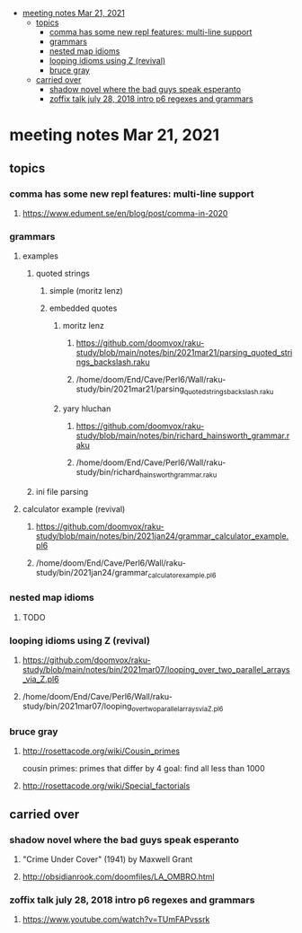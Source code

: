 - [meeting notes Mar 21, 2021](#org1faf493)
  - [topics](#org62cc1a0)
    - [comma has some new repl features: multi-line support](#org6186cc6)
    - [grammars](#orgcefb47c)
    - [nested map idioms](#org6c9287c)
    - [looping idioms using Z (revival)](#org627f207)
    - [bruce gray](#org4e6ec94)
  - [carried over](#orgdefd879)
    - [shadow novel where the bad guys speak esperanto](#org2e7910b)
    - [zoffix talk july 28, 2018 intro p6 regexes and grammars](#orga4e8eed)


<a id="org1faf493"></a>

# meeting notes Mar 21, 2021


<a id="org62cc1a0"></a>

## topics


<a id="org6186cc6"></a>

### comma has some new repl features: multi-line support

1.  <https://www.edument.se/en/blog/post/comma-in-2020>


<a id="orgcefb47c"></a>

### grammars

1.  examples

    1.  quoted strings
    
        1.  simple (moritz lenz)
        
        2.  embedded quotes
        
            1.  moritz lenz
            
                1.  <https://github.com/doomvox/raku-study/blob/main/notes/bin/2021mar21/parsing_quoted_strings_backslash.raku>
                
                2.  /home/doom/End/Cave/Perl6/Wall/raku-study/bin/2021mar21/parsing<sub>quoted</sub><sub>strings</sub><sub>backslash.raku</sub>
            
            2.  yary hluchan
            
                1.  <https://github.com/doomvox/raku-study/blob/main/notes/bin/richard_hainsworth_grammar.raku>
                
                2.  /home/doom/End/Cave/Perl6/Wall/raku-study/bin/richard<sub>hainsworth</sub><sub>grammar.raku</sub>
    
    2.  ini file parsing

2.  calculator example (revival)

    1.  <https://github.com/doomvox/raku-study/blob/main/notes/bin/2021jan24/grammar_calculator_example.pl6>
    
    2.  /home/doom/End/Cave/Perl6/Wall/raku-study/bin/2021jan24/grammar<sub>calculator</sub><sub>example.pl6</sub>


<a id="org6c9287c"></a>

### nested map idioms

1.  TODO 


<a id="org627f207"></a>

### looping idioms using Z (revival)

1.  <https://github.com/doomvox/raku-study/blob/main/notes/bin/2021mar07/looping_over_two_parallel_arrays_via_Z.pl6>

2.  /home/doom/End/Cave/Perl6/Wall/raku-study/bin/2021mar07/looping<sub>over</sub><sub>two</sub><sub>parallel</sub><sub>arrays</sub><sub>via</sub><sub>Z.pl6</sub>


<a id="org4e6ec94"></a>

### bruce gray

1.  <http://rosettacode.org/wiki/Cousin_primes>

    cousin primes: primes that differ by 4 goal: find all less than 1000

2.  <http://rosettacode.org/wiki/Special_factorials>


<a id="orgdefd879"></a>

## carried over


<a id="org2e7910b"></a>

### shadow novel where the bad guys speak esperanto

1.  "Crime Under Cover" (1941) by Maxwell Grant

2.  <http://obsidianrook.com/doomfiles/LA_OMBRO.html>


<a id="orga4e8eed"></a>

### zoffix talk july 28, 2018 intro p6 regexes and grammars

1.  <https://www.youtube.com/watch?v=TUmFAPvssrk>
